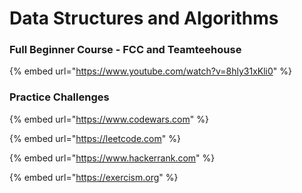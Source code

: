 # Data Structures and Algorithms

### Full Beginner Course - FCC and Teamteehouse

{% embed url="https://www.youtube.com/watch?v=8hly31xKli0" %}

### Practice Challenges

{% embed url="https://www.codewars.com" %}

{% embed url="https://leetcode.com" %}

{% embed url="https://www.hackerrank.com" %}

{% embed url="https://exercism.org" %}

